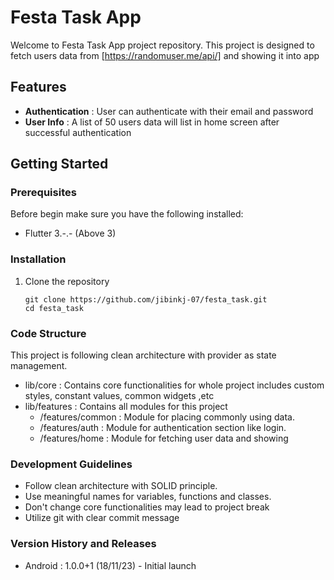 # Festa Task App

Welcome to Festa Task App project repository. This project is designed to fetch users data
from [https://randomuser.me/api/] 
and showing it into app

## Features

- **Authentication** : User can authenticate with their email and password
- **User Info**  : A list of 50 users data will list in home screen after successful authentication

## Getting Started

### Prerequisites

Before begin make sure you have the following installed:

- Flutter 3.-.- (Above 3)

### Installation

1. Clone the repository

   ```
   git clone https://github.com/jibinkj-07/festa_task.git
   cd festa_task 
   ```

### Code Structure

This project is following clean architecture with provider as state management.

- lib/core : Contains core functionalities for whole project includes custom styles, constant
  values, common widgets ,etc
- lib/features : Contains all modules for this project
    - /features/common : Module for placing commonly using data.
    - /features/auth : Module for authentication section like login.
    - /features/home : Module for fetching user data and showing

### Development Guidelines

- Follow clean architecture with SOLID principle.
- Use meaningful names for variables, functions and classes.
- Don\'t change core functionalities may lead to project break
- Utilize git with clear commit message

### Version History and Releases

- Android : 1.0.0+1 (18/11/23) - Initial launch